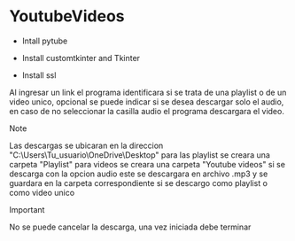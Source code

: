 # YoutubeVideos

- Intall pytube
* Install customtkinter and Tkinter
+ Install ssl




Al ingresar un link el programa identificara si se trata de una playlist o de un video unico, 
opcional se puede indicar si se desea descargar solo el audio, en caso de no seleccionar la casilla audio el programa descargara el video.

>[!NOTE]
>Las descargas se ubicaran en la direccion "C:\Users\Tu_usuario\OneDrive\Desktop"
>para las playlist se creara una carpeta "Playlist" 
>para videos se creara una carpeta "Youtube videos"
>si se descarga con la opcion audio este se descargara en archivo .mp3 y se guardara en la carpeta correspondiente si se descargo como playlist o como video unico

>[!IMPORTANT]
>No se puede cancelar la descarga, una vez iniciada debe terminar 
